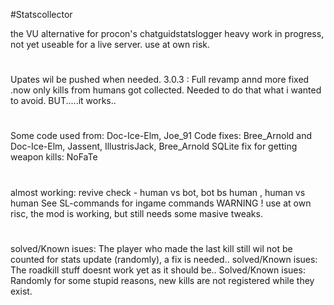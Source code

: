 #Statscollector

the VU alternative for procon's chatguidstatslogger
heavy work in progress, not yet useable for a live server.
use at own risk.
#
Upates wil be pushed when needed.
3.0.3 : Full revamp annd more fixed
.now only kills from humans got collected.
Needed to do that what i wanted to avoid.
BUT.....it works..
#
Some code used from: Doc-Ice-Elm, Joe_91
Code fixes: Bree_Arnold and Doc-Ice-Elm, Jassent, IllustrisJack, Bree_Arnold
SQLite fix for getting weapon kills: NoFaTe
#
almost working: revive check - human vs bot, bot bs human , human vs human
See SL-commands for ingame commands
WARNING !
use at own risc, the mod is working, but still needs some masive tweaks.
#
solved/Known isues: The player who made the last kill still wil not be counted for stats update (randomly), a fix is needed..
solved/Known isues: The roadkill stuff doesnt work yet as it should be..
Solved/Known isues: Randomly for some stupid reasons, new kills are not registered while they exist.

